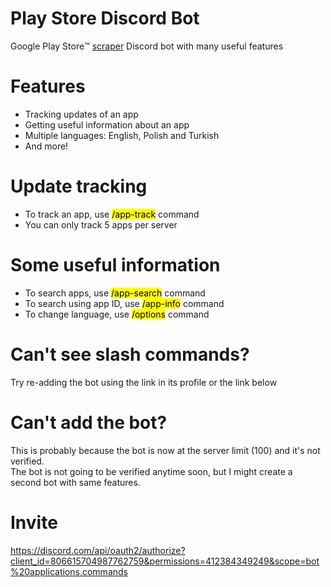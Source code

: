 
# Play Store Discord Bot
Google Play Store™️ <a href="https://github.com/facundoolano/google-play-scraper">scraper</a> Discord bot with many useful features

# Features
+ Tracking updates of an app
+ Getting useful information about an app
+ Multiple languages: English, Polish and Turkish
+ And more!

# Update tracking
+ To track an app, use <mark>/app-track</mark> command
+ You can only track 5 apps per server

# Some useful information
+ To search apps, use <mark>/app-search</mark> command
+ To search using app ID, use <mark>/app-info</mark> command
+ To change language, use <mark>/options</mark> command

# Can't see slash commands?
Try re-adding the bot using the link in its profile or the link below

# Can't add the bot?
This is probably because the bot is now at the server limit (100) and it's not verified.<br>
The bot is not going to be verified anytime soon, but I might create a second bot with same features.

# Invite
https://discord.com/api/oauth2/authorize?client_id=806615704987762759&permissions=412384349249&scope=bot%20applications.commands